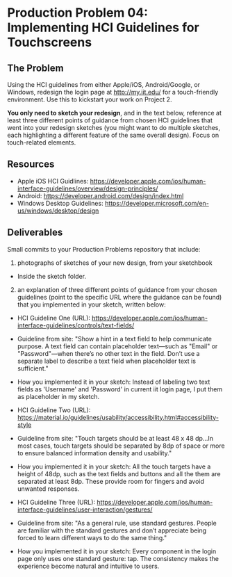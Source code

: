 # Production Problem 04: Implementing HCI Guidelines for Touchscreens

## The Problem

Using the HCI guidelines from either Apple/iOS, Android/Google, or Windows, redesign the login page at
http://my.iit.edu/ for a touch-friendly environment. Use this to kickstart your work on Project 2.

**You only need to sketch your redesign**, and in the text below, reference at least three different
points of guidance from chosen HCI guidelines that went into your redesign sketches (you might
want to do multiple sketches, each highlighting a different feature of the same overall design).
Focus on touch-related elements.

## Resources

* Apple iOS HCI Guidlines:
  https://developer.apple.com/ios/human-interface-guidelines/overview/design-principles/
* Android:
  https://developer.android.com/design/index.html
* Windows Desktop Guidelines:
  https://developer.microsoft.com/en-us/windows/desktop/design

## Deliverables

Small commits to your Production Problems repository that include:

1) photographs of sketches of your new design, from your sketchbook
* Inside the sketch folder.
2) an explanation of three different points of guidance from your chosen guidelines (point to the
   specific URL where the guidance can be found) that you implemented in your sketch, written below:

* HCI Guideline One (URL): https://developer.apple.com/ios/human-interface-guidelines/controls/text-fields/
* Guideline from site: "Show a hint in a text field to help communicate purpose. A text field can contain
placeholder text—such as "Email" or "Password"—when there’s no other text in the field. Don’t use a separate
label to describe a text field when placeholder text is sufficient."
* How you implemented it in your sketch: Instead of labeling two text fields as 'Username' and 'Password' in current
iit login page, I put them as placeholder in my sketch.



* HCI Guideline Two (URL): https://material.io/guidelines/usability/accessibility.html#accessibility-style
* Guideline from site: "Touch targets should be at least 48 x 48 dp...In most cases, touch targets should be
separated by 8dp of space or more to ensure balanced information density and usability."
* How you implemented it in your sketch: All the touch targets have a height of 48dp, such as the text fields and buttons and all the them are separated at least 8dp. These provide room for fingers and avoid unwanted responses.



* HCI Guideline Three (URL): https://developer.apple.com/ios/human-interface-guidelines/user-interaction/gestures/
* Guideline from site: "As a general rule, use standard gestures. People are familiar with the standard gestures and don’t appreciate being forced to learn different ways to do the same thing."
* How you implemented it in your sketch: Every component in the login page only uses one standard gesture: tap. The consistency makes the experience become natural and intuitive to users.
